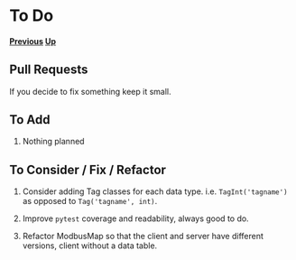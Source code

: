 # To Do
#### [Previous](./apache.md) [Up](./README.md)

## Pull Requests
If you decide to fix something keep it small.

## To Add

1. Nothing planned

## To Consider / Fix / Refactor

1. Consider adding Tag classes for each data type. i.e.
```TagInt('tagname')``` as opposed to ```Tag('tagname', int)```.

1. Improve ```pytest``` coverage and readability, always good to do.

1. Refactor ModbusMap so that the client and server have different versions, client without a data table.
